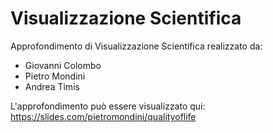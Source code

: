 # Visualizzazione Scientifica

Approfondimento di Visualizzazione Scientifica realizzato da:

- Giovanni Colombo
- Pietro Mondini
- Andrea Timis

L'approfondimento può essere visualizzato qui: https://slides.com/pietromondini/qualityoflife
